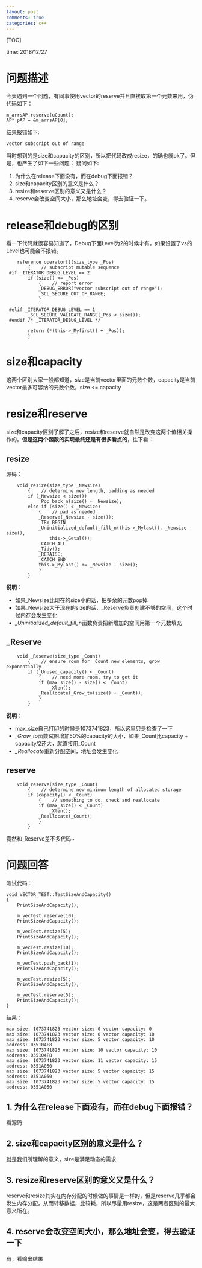 ```yaml
---
layout: post
comments: true
categories: c++
---
```


[TOC]

time: 2018/12/27


# 问题描述
今天遇到一个问题，有同事使用vector的reserve并且直接取第一个元数来用，伪代码如下：

	m_arrsAP.reserve(uCount);
	AP* pAP = &m_arrsAP[0];

结果报错如下:

```
vector subscript out of range
```
当时想到的是size和capacity的区别，所以把代码改成resize，的确也就ok了。但是，也产生了如下一些问题：
疑问如下:
1. 为什么在release下面没有，而在debug下面报错？
2. size和capacity区别的意义是什么？
3. resize和reserve区别的意义又是什么？
4. reserve会改变空间大小，那么地址会变，得去验证一下。

# release和debug的区别
看一下代码就很容易知道了，Debug下面Level为2的时候才有，如果设置了vs的Level也可能会不报错。
```
    reference operator[](size_type _Pos)
        {    // subscript mutable sequence
 #if _ITERATOR_DEBUG_LEVEL == 2
        if (size() <= _Pos)
            {    // report error
            _DEBUG_ERROR("vector subscript out of range");
            _SCL_SECURE_OUT_OF_RANGE;
            }

 #elif _ITERATOR_DEBUG_LEVEL == 1
        _SCL_SECURE_VALIDATE_RANGE(_Pos < size());
 #endif /* _ITERATOR_DEBUG_LEVEL */

        return (*(this->_Myfirst() + _Pos));
        }
```

# size和capacity
这两个区别大家一般都知道，size是当前vector里面的元数个数，capacity是当前vector最多可容纳的元数个数，size <= capacity

# resize和reserve
size和capacity区别了解了之后，resize和reserve就自然是改变这两个值相关操作的。**但是这两个函数的实现最终还是有很多看点的**，往下看：

## resize
源码：
```
    void resize(size_type _Newsize)
        {    // determine new length, padding as needed
        if (_Newsize < size())
            _Pop_back_n(size() - _Newsize);
        else if (size() < _Newsize)
            {    // pad as needed
            _Reserve(_Newsize - size());
            _TRY_BEGIN
            _Uninitialized_default_fill_n(this->_Mylast(), _Newsize - size(),
                this->_Getal());
            _CATCH_ALL
            _Tidy();
            _RERAISE;
            _CATCH_END
            this->_Mylast() += _Newsize - size();
            }
        }
```
**说明：**
* 如果_Newsize比现在的size小的话，把多余的元数pop掉
* 如果_Newsize大于现在的size的话，_Reserve负责创建不够的空间，这个时候内存会发生变化
* *_Uninitialized_default_fill_n*函数负责把新增加的空间用第一个元数填充
## _Reserve
```
    void _Reserve(size_type _Count)
        {    // ensure room for _Count new elements, grow exponentially
        if (_Unused_capacity() < _Count)
            {    // need more room, try to get it
            if (max_size() - size() < _Count)
                _Xlen();
            _Reallocate(_Grow_to(size() + _Count));
            }
        }
```
**说明：**
* max_size自己打印的时候是1073741823，所以这里只是检查了一下
* *_Grow_to*函数试图增加50%的capacity的大小，如果_Count比capacity + capacity/2还大，就直接用_Count
* *_Reallocate*重新分配空间，地址会发生变化

## reserve
```
    void reserve(size_type _Count)
        {    // determine new minimum length of allocated storage
        if (capacity() < _Count)
            {    // something to do, check and reallocate
            if (max_size() < _Count)
                _Xlen();
            _Reallocate(_Count);
            }
        }
```
竟然和_Reserve差不多代码~

# 问题回答
测试代码：
```
void VECTOR_TEST::TestSizeAndCapacity()
{
    PrintSizeAndCapacity();

    m_vecTest.reserve(10);
    PrintSizeAndCapacity();

    m_vecTest.resize(5);
    PrintSizeAndCapacity();

    m_vecTest.resize(10);
    PrintSizeAndCapacity();

    m_vecTest.push_back(1);
    PrintSizeAndCapacity();

    m_vecTest.resize(5);
    PrintSizeAndCapacity();

    m_vecTest.reserve(5);
    PrintSizeAndCapacity();
}
```
结果：
```
max size: 1073741823 vector size: 0 vector capacity: 0
max size: 1073741823 vector size: 0 vector capacity: 10
max size: 1073741823 vector size: 5 vector capacity: 10
address: 035104F8
max size: 1073741823 vector size: 10 vector capacity: 10
address: 035104F8
max size: 1073741823 vector size: 11 vector capacity: 15
address: 0351A050
max size: 1073741823 vector size: 5 vector capacity: 15
address: 0351A050
max size: 1073741823 vector size: 5 vector capacity: 15
address: 0351A050
```

## 1. 为什么在release下面没有，而在debug下面报错？
看源码
## 2. size和capacity区别的意义是什么？
就是我们所理解的意义，size是满足动态的需求
## 3. resize和reserve区别的意义又是什么？
reserve和resize其实在内存分配的时候做的事情是一样的，但是reserve几乎都会发生内存分配，从而转移数据，比较耗，所以尽量用resize，这是两者区别的最大意义所在。
## 4. reserve会改变空间大小，那么地址会变，得去验证一下
有，看输出结果



